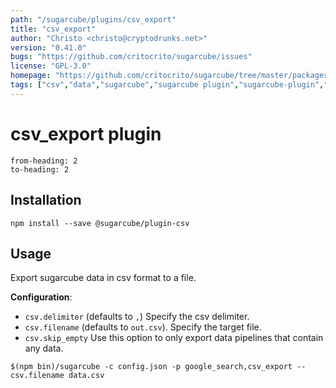 ```yaml
---
path: "/sugarcube/plugins/csv_export"
title: "csv_export"
author: "Christo <christo@cryptodrunks.net>"
version: "0.41.0"
bugs: "https://github.com/critocrito/sugarcube/issues"
license: "GPL-3.0"
homepage: "https://github.com/critocrito/sugarcube/tree/master/packages/plugin-csv#readme"
tags: ["csv","data","sugarcube","sugarcube plugin","sugarcube-plugin","transformation"]
---
```

# csv_export plugin

```toc
from-heading: 2
to-heading: 2
```

## Installation

```shell
npm install --save @sugarcube/plugin-csv
```


## Usage

Export sugarcube data in csv format to a file.

**Configuration**:

-   `csv.delimiter` (defaults to `,`) Specify the csv delimiter.
-   `csv.filename` (defaults to `out.csv`). Specify the target file.
-   `csv.skip_empty` Use this option to only export data pipelines that contain
    any data.

```shell
$(npm bin)/sugarcube -c config.json -p google_search,csv_export --csv.filename data.csv
```
